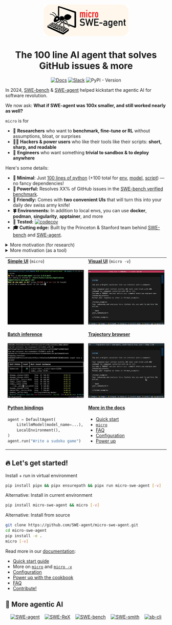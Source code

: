 <div align="center">

<a href="https://mellow-pegasus-562d44.netlify.app/"><img src="https://github.com/SWE-agent/micro-swe-agent/raw/main/docs/assets/micro-swe-agent-banner.svg" alt="micro-swe-agent banner" style="height: 7em"/></a>

<h1>The 100 line AI agent that solves GitHub issues & more</h1>

[![Docs](https://img.shields.io/badge/Docs-green?style=for-the-badge&logo=materialformkdocs&logoColor=white)](https://mellow-pegasus-562d44.netlify.app/)
[![Slack](https://img.shields.io/badge/Slack-4A154B?style=for-the-badge&logo=slack&logoColor=white)](https://join.slack.com/t/swe-bench/shared_invite/zt-36pj9bu5s-o3_yXPZbaH2wVnxnss1EkQ)
![PyPI - Version](https://img.shields.io/pypi/v/micro-swe-agent?style=for-the-badge&logo=python&logoColor=white&labelColor=black)

</div>

In 2024, [SWE-bench](https://swebench.com) & [SWE-agent](https://swe-agent.com) helped kickstart the agentic AI for software revolution.

We now ask: **What if SWE-agent was 100x smaller, and still worked nearly as well?**

`micro` is for

- 🧪 **Researchers** who want to **benchmark, fine-tune or RL** without assumptions, bloat, or surprises
- 🧑‍💻 **Hackers & power users** who like their tools like their scripts: **short, sharp, and readable**
- 🐳 **Engineers** who want something **trivial to sandbox & to deploy anywhere**

Here's some details:

- **🐜 Minimal**: Just [100 lines of python](https://github.com/SWE-agent/micro-swe-agent/blob/main/src/microsweagent/agents/default.py) (+100 total for [env](https://github.com/SWE-agent/micro-swe-agent/blob/main/src/microsweagent/environments/local.py),
[model](https://github.com/SWE-agent/micro-swe-agent/blob/main/src/microsweagent/models/litellm_model.py), [script](https://github.com/SWE-agent/micro-swe-agent/blob/main/src/microsweagent/run/hello_world.py)) — no fancy dependencies!
- **💪 Powerful:** Resolves XX% of GitHub issues in the [SWE-bench verified benchmark](https://www.swebench.com/).
- **🤗 Friendly:** Comes with **two convenient UIs** that will turn this into your daily dev swiss army knife!
- **🍀 Environments:** In addition to local envs, you can use **docker**, **podman**, **singularity**, **apptainer**, and more
- **🧪 Tested:** [![codecov](https://codecov.io/gh/SWE-agent/micro-swe-agent/graph/badge.svg?token=NlwwZAO3o5)](https://codecov.io/gh/SWE-agent/micro-swe-agent)
- **🎓 Cutting edge:** Built by the Princeton & Stanford team behind [SWE-bench](https://swebench.com) and [SWE-agent](https://swe-agent.com).

<details>

<summary>More motivation (for research)</summary>

[SWE-agent](https://swe-agent.com/latest/) jump-started the development of AI agents in 2024. Back then, we placed a lot of emphasis on tools and special interfaces for the agent.
However, one year later, as LMs have become more capable, a lot of this is not needed at all to build a useful agent!
In fact, micro-SWE-agent

- Does not have any tools other than bash — it doesn't even use the tool-calling interface of the LMs.
  This means that you can run it with literally any model. When running in sandboxed environments you also don't need to to take care
  of installing a single package — all it needs is bash.
- Has a completely linear history — every step of the agent just appends to the messages and that's it.
  So there's no difference between the trajectory and the messages that you pass on to the LM.
- Executes actions with `subprocess.run` — every action is completely independent (as opposed to keeping a stateful shell session running).
  This makes it trivial to execute the actions in sandboxes (literally just switch out `subprocess.run` with `docker exec`) and to
  scale up effortlessly.

This makes it perfect as a baseline system and for a system that puts the language model (rather than
the agent scaffold) in the middle of our attention.

</details>

<details>
<summary>More motivation (as a tool)</summary>

Some agents are overfitted research artifacts.
Others are UI-heavy tools, highly optimized for a specific user experience.
Both variants are hard to understand.

`micro` strives to be

- **Simple** enough to understand at a glance
- **Convenient** enough to use in daily workflows
- **Flexible** to extend

A hackable tool, not a black box.

Unlike other agents (including our own [swe-agent](https://swe-agent.com/latest/)),
it is radically simpler, because it

- Does not have any tools other than bash — it doesn't even use the tool-calling interface of the LMs.
- Has a completely linear history — every step of the agent just appends to the messages and that's it.
- Executes actions with `subprocess.run` — every action is completely independent (as opposed to keeping a stateful shell session running).

</details>
<table>
<tr>
<td width="50%">
<a href="https://mellow-pegasus-562d44.netlify.app/usage/micro/"><strong>Simple UI</strong></a> (<code>micro</code>)
</td>
<td>
<a href="https://mellow-pegasus-562d44.netlify.app/usage/micro_v/"><strong>Visual UI</strong></a> (<code>micro -v</code>)
</td>
</tr>
<tr>
<td width="50%">

  ![micro](https://github.com/SWE-agent/swe-agent-media/blob/main/media/micro/gif/micro.gif?raw=true)

</td>
<td>

  ![microv](https://github.com/SWE-agent/swe-agent-media/blob/main/media/micro/gif/micro2.gif?raw=true)

</td>
</tr>
<tr>
  <td>
    <a href="https://mellow-pegasus-562d44.netlify.app/usage/swebench/"><strong>Batch inference</strong></a>
  </td>
  <td>
    <a href="https://mellow-pegasus-562d44.netlify.app/usage/inspector/"><strong>Trajectory browser</strong></a>
  </td>
<tr>
<tr>

<td>

![swebench](https://github.com/SWE-agent/swe-agent-media/blob/main/media/micro/gif/swebench.gif?raw=true)

</td>

<td>

![inspector](https://github.com/SWE-agent/swe-agent-media/blob/main/media/micro/gif/inspector.gif?raw=true)

</td>

</tr>
<td>
<a href="https://mellow-pegasus-562d44.netlify.app/advanced/cookbook/"><strong>Python bindings</strong></a>
</td>
<td>
<a href="https://mellow-pegasus-562d44.netlify.app"><strong>More in the docs</strong></a>
</td>
</tr>
<tr>
<td>

```python
agent = DefaultAgent(
    LitellmModel(model_name=...),
    LocalEnvironment(),
)
agent.run("Write a sudoku game")
```
</td>
<td>

* [Quick start](https://mellow-pegasus-562d44.netlify.app/quickstart/)
* [`micro`](https://mellow-pegasus-562d44.netlify.app/usage/micro/)
* [FAQ](https://mellow-pegasus-562d44.netlify.app/faq/)
* [Configuration](https://mellow-pegasus-562d44.netlify.app/advanced/configuration/)
* [Power up](https://mellow-pegasus-562d44.netlify.app/advanced/cookbook/)

</td>
</tr>
</table>

## 🔥 Let's get started!

Install + run in virtual environment

```bash
pip install pipx && pipx ensurepath && pipx run micro-swe-agent [-v]
```

Alternative: Install in current environment

```bash
pip install micro-swe-agent && micro [-v]
```

Alternative: Install from source

```bash
git clone https://github.com/SWE-agent/micro-swe-agent.git
cd micro-swe-agent
pip install -e .
micro [-v]
```

Read more in our [documentation](https://mellow-pegasus-562d44.netlify.app/):

* [Quick start guide](https://mellow-pegasus-562d44.netlify.app/quickstart/)
* More on [`micro`](https://mellow-pegasus-562d44.netlify.app/usage/micro/) and [`micro -v`](https://mellow-pegasus-562d44.netlify.app/usage/micro_v/)
* [Configuration](https://mellow-pegasus-562d44.netlify.app/advanced/configuration/)
* [Power up with the cookbook](https://mellow-pegasus-562d44.netlify.app/advanced/cookbook/)
* [FAQ](https://mellow-pegasus-562d44.netlify.app/faq/)
* [Contribute!](https://mellow-pegasus-562d44.netlify.app/contributing/)

## 👀 More agentic AI

<div align="center">
  <a href="https://github.com/SWE-agent/SWE-agent"><img src="https://github.com/SWE-agent/micro-swe-agent/raw/main/docs/assets/sweagent_logo_text_below.svg" alt="SWE-agent" height="120px"></a>
   &nbsp;&nbsp;
  <a href="https://github.com/SWE-agent/SWE-ReX"><img src="https://github.com/SWE-agent/micro-swe-agent/raw/main/docs/assets/swerex_logo_text_below.svg" alt="SWE-ReX" height="120px"></a>
   &nbsp;&nbsp;
  <a href="https://github.com/SWE-bench/SWE-bench"><img src="https://github.com/SWE-agent/micro-swe-agent/raw/main/docs/assets/swebench_logo_text_below.svg" alt="SWE-bench" height="120px"></a>
  &nbsp;&nbsp;
  <a href="https://github.com/SWE-bench/SWE-smith"><img src="https://github.com/SWE-agent/micro-swe-agent/raw/main/docs/assets/swesmith_logo_text_below.svg" alt="SWE-smith" height="120px"></a>
  &nbsp;&nbsp;
  <a href="https://github.com/SWE-bench/sb-cli"><img src="https://github.com/SWE-agent/micro-swe-agent/raw/main/docs/assets/sbcli_logo_text_below.svg" alt="sb-cli" height="120px"></a>
</div>


